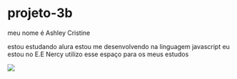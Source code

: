 # projeto-3b

meu nome é Ashley Cristine

estou estudando alura
estou me desenvolvendo na linguagem javascript 
eu estou no E.E Nercy
utilizo esse espaço para os meus estudos 

![](https://media1.tenor.com/m/Znv2nZ_hDoUAAAAC/happy-excited.gif)
